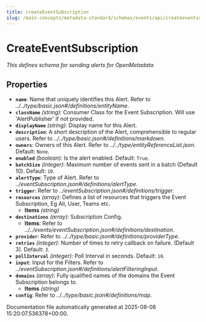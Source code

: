 ```yaml
---
title: createEventSubscription
slug: /main-concepts/metadata-standard/schemas/events/api/createeventsubscription
---
```


# CreateEventSubscription

*This defines schema for sending alerts for OpenMetadata*

## Properties

- **`name`**: Name that uniquely identifies this Alert. Refer to *../../type/basic.json#/definitions/entityName*.
- **`className`** *(string)*: Consumer Class for the Event Subscription. Will use 'AlertPublisher' if not provided.
- **`displayName`** *(string)*: Display name for this Alert.
- **`description`**: A short description of the Alert, comprehensible to regular users. Refer to *../../type/basic.json#/definitions/markdown*.
- **`owners`**: Owners of this Alert. Refer to *../../type/entityReferenceList.json*. Default: `None`.
- **`enabled`** *(boolean)*: Is the alert enabled. Default: `True`.
- **`batchSize`** *(integer)*: Maximum number of events sent in a batch (Default 10). Default: `10`.
- **`alertType`**: Type of Alert. Refer to *../eventSubscription.json#/definitions/alertType*.
- **`trigger`**: Refer to *../eventSubscription.json#/definitions/trigger*.
- **`resources`** *(array)*: Defines a list of resources that triggers the Event Subscription, Eg All, User, Teams etc.
  - **Items** *(string)*
- **`destinations`** *(array)*: Subscription Config.
  - **Items**: Refer to *../../events/eventSubscription.json#/definitions/destination*.
- **`provider`**: Refer to *../../type/basic.json#/definitions/providerType*.
- **`retries`** *(integer)*: Number of times to retry callback on failure. (Default 3). Default: `3`.
- **`pollInterval`** *(integer)*: Poll Interval in seconds. Default: `10`.
- **`input`**: Input for the Filters. Refer to *../eventSubscription.json#/definitions/alertFilteringInput*.
- **`domains`** *(array)*: Fully qualified names of the domains the Event Subscription belongs to.
  - **Items** *(string)*
- **`config`**: Refer to *../../type/basic.json#/definitions/map*.


Documentation file automatically generated at 2025-08-08 15:20:07.536378+00:00.
